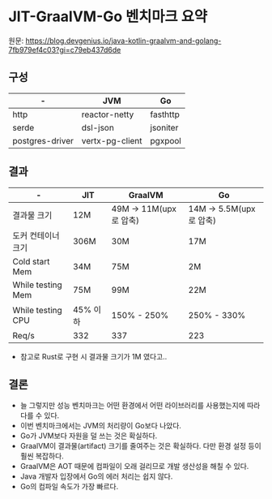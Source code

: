 # JIT-GraalVM-Go 벤치마크 요약

원문: https://blog.devgenius.io/java-kotlin-graalvm-and-golang-7fb979ef4c03?gi=c79eb437d6de


## 구성

 \- | JVM | Go
--- | --- | ---
http | reactor-netty | fasthttp
serde | dsl-json | jsoniter
postgres-driver | vertx-pg-client | pgxpool

## 결과

 \- | JIT | GraalVM | Go
 --- | --- | --- | ---
결과물 크기 | 12M | 49M -> 11M(upx로 압축) | 14M -> 5.5M(upx로 압축)
도커 컨테이너 크기 | 306M | 30M | 17M
Cold start Mem | 34M | 75M | 2M
While testing Mem | 75M | 99M | 22M
While testing CPU | 45% 이하 | 150% - 250% | 250% - 330%
Req/s | 332 | 337 | 223

- 참고로 Rust로 구현 시 결과물 크기가 1M 였다고..

## 결론

- 늘 그렇지만 성능 벤치마크는 어떤 환경에서 어떤 라이브러리를 사용했는지에 따라 다를 수 있다.
- 이번 벤치마크에서는 JVM의 처리량이 Go보다 나았다.
- Go가 JVM보다 자원을 덜 쓰는 것은 확실하다.
- GraalVM이 결과물(artifact) 크기를 줄여주는 것은 확실하다. 다만 환경 설정 등이 훨씬 복잡하다.
- GraalVM은 AOT 때문에 컴파일이 오래 걸리므로 개발 생산성을 해칠 수 있다.
- Java 개발자 입장에서 Go의 에러 처리는 쉽지 않다.
- Go의 컴파일 속도가 가장 빠르다.
